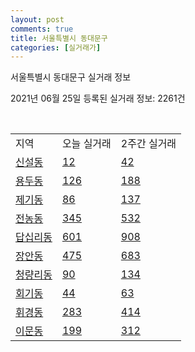 ```yaml
---
layout: post
comments: true
title: 서울특별시 동대문구
categories: [실거래가]
---
```


서울특별시 동대문구 실거래 정보

2021년 06월 25일 등록된 실거래 정보: 2261건

<script type="text/javascript">
  google.charts.load('current', {'packages':['corechart']});
  google.charts.setOnLoadCallback(drawChart);

  function drawChart() {
    var data = google.visualization.arrayToDataTable([['거래일', '매매', '전월세', '전매'], ['2020-02', 347, 670, 1], ['2020-03', 182, 411, 0], ['2020-04', 123, 504, 0], ['2021-02', 0, 23, 0], ['2021-03', 9, 102, 0], ['2021-04', 98, 211, 0], ['2021-05', 177, 338, 1], ['2021-06', 19, 197, 0]]);

    var options = {
      title: '최근 유형별 거래량 추이',
      legend: { position: 'bottom' }
    };

    var chart = new google.visualization.LineChart(document.getElementById('columnchart_material'));
    chart.draw(data, (options));
  }
</script>

<div id="columnchart_material" style="width: 450px; margin-left: -35px"></div>
<br>
<table class="sortable">
  <tr>
    <td>지역</td>
    <td>오늘 실거래</td>
    <td>2주간 실거래</td>
  </tr>

  
  <tr class="item">
    <td><a href="1123010100.html">신설동</a></td>
    <td><a href="1123010100.html">12</a></td>
    <td><a href="1123010100.html">42</a></td>
  </tr>
    

  <tr class="item">
    <td><a href="1123010200.html">용두동</a></td>
    <td><a href="1123010200.html">126</a></td>
    <td><a href="1123010200.html">188</a></td>
  </tr>
    

  <tr class="item">
    <td><a href="1123010300.html">제기동</a></td>
    <td><a href="1123010300.html">86</a></td>
    <td><a href="1123010300.html">137</a></td>
  </tr>
    

  <tr class="item">
    <td><a href="1123010400.html">전농동</a></td>
    <td><a href="1123010400.html">345</a></td>
    <td><a href="1123010400.html">532</a></td>
  </tr>
    

  <tr class="item">
    <td><a href="1123010500.html">답십리동</a></td>
    <td><a href="1123010500.html">601</a></td>
    <td><a href="1123010500.html">908</a></td>
  </tr>
    

  <tr class="item">
    <td><a href="1123010600.html">장안동</a></td>
    <td><a href="1123010600.html">475</a></td>
    <td><a href="1123010600.html">683</a></td>
  </tr>
    

  <tr class="item">
    <td><a href="1123010700.html">청량리동</a></td>
    <td><a href="1123010700.html">90</a></td>
    <td><a href="1123010700.html">134</a></td>
  </tr>
    

  <tr class="item">
    <td><a href="1123010800.html">회기동</a></td>
    <td><a href="1123010800.html">44</a></td>
    <td><a href="1123010800.html">63</a></td>
  </tr>
    

  <tr class="item">
    <td><a href="1123010900.html">휘경동</a></td>
    <td><a href="1123010900.html">283</a></td>
    <td><a href="1123010900.html">414</a></td>
  </tr>
    

  <tr class="item">
    <td><a href="1123011000.html">이문동</a></td>
    <td><a href="1123011000.html">199</a></td>
    <td><a href="1123011000.html">312</a></td>
  </tr>
    


</table>


    